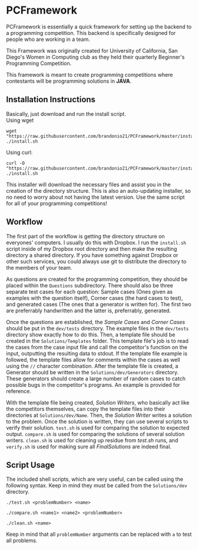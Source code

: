 PCFramework
===========

PCFramework is essentially a quick framework for setting up the backend to 
a programming competition. This backend is specifically designed for people
who are working in a team.  

This Framework was originally created for University of California, San Diego's
Women in Computing club as they held their quarterly Beginner's Programming
Competition.

This framework is meant to create programming competitions where contestants
will be programming solutions in **JAVA**.

## Installation Instructions ##
Basically, just download and run the install script.  
Using wget

```
wget "https://raw.githubusercontent.com/brandonio21/PCFramework/master/install.sh"
./install.sh
```

Using curl:
```
curl -O "https://raw.githubusercontent.com/brandonio21/PCFramework/master/install.sh"
./install.sh
```

This installer will download the necessary files and assist you in the creation
of the directory structure. This is also an auto-updating installer, so no
need to worry about not having the latest version. Use the same script for all
of your programming competitions!


## Workflow ##
The first part of the workflow is getting the directory structure on everyones'
computers. I usually do this with Dropbox. I run the `install.sh` script inside
of my Dropbox root directory and then make the resulting directory a shared 
directory. If you have something against Dropbox or other such services, you 
could always use git to distribute the directory to the members of your team.

As questions are created for the programming competition, they should be placed
within the `Questions` subdirectory. There should also be three separate test
cases for each question: Sample cases (Ones given as examples with the question
itself), Corner cases (the hard cases to test), and generated cases (The ones
that a generator is written for). The first two are preferrably handwritten and
the latter is, preferrably, generated.  
 
Once the questions are established, the _Sample Cases_ and _Corner Cases_ should
be put in the `dev/tests` directory. The example files in the `dev/tests` 
directory show exactly how to do this. Then, a template file should be created 
in the `Solutions/Templates` folder. This template file's job is to read the 
cases from the case input file and call the competitor's function on the input,
outputting the resulting data to stdout. If the template file example is 
followed, the template files allow for comments within the cases as well using
the `//` character combination. After the template file is created,
a Generator should be written in the `Solutions/dev/Generators` directory. 
These generators should create a large number of random cases to catch possible
bugs in the competitor's programs. An example is provided for reference.

With the template file being created, _Solution Writers_, who basically act
like the competitors themselves, can copy the template files into their 
directories at `Solutions/dev/Name`. Then, the _Solution Writer_ writes a 
solution to the problem. Once the solution is written, they can use several
scripts to verify their solution. `test.sh` is used for comparing the solution
to expected output. `compare.sh` is used for comparing the solutions of 
several solution writers. `clean.sh` is used for cleaning up residue from 
_test.sh_ runs, and `verify.sh` is used for making sure all _FinalSolutions_
are indeed final.

## Script Usage ##
The included shell scripts, which are very useful, can be called using the 
following syntax. Keep in mind they must be called from the `Solutions/dev` 
directory.

```
./test.sh <problemNumber> <name>
```

```
./compare.sh <name1> <name2> <problemNumber>
```

```
./clean.sh <name>
```

Keep in mind that all `problemNumber` arguments can be replaced with `a` to
test all problems.
